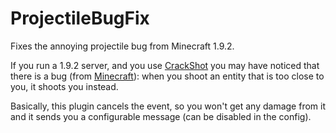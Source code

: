 # ProjectileBugFix
Fixes the annoying projectile bug from Minecraft 1.9.2.

If you run a 1.9.2 server, and you use [CrackShot](http://dev.bukkit.org/bukkit-plugins/crackshot/) you may have noticed that there is a bug (from [Minecraft](https://bugs.mojang.com/browse/MC-88491)): when you shoot an entity that is too close to you, it shoots you instead.

Basically, this plugin cancels the event, so you won't get any damage from it and it sends you a configurable message (can be disabled in the config).

